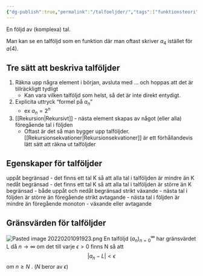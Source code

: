 ```yaml
---
{"dg-publish":true,"permalink":"/talfoeljder/","tags":["funktionsteori"]}
---
```


En följd av (komplexa) tal.

Man kan se en talföljd som en funktion där man oftast skriver $a_4$ istället för $a(4)$.

## Tre sätt att beskriva talföljder
1. Räkna upp några element i början, avsluta med … och hoppas att det är tillräckligtt tydligt
	- Kan vara vilken talföljd som helst, så det är inte direkt entydigt.
2. Explicita uttryck “formel på $a_n$”
	- ex $a_{n}=2^{n}$
3. [[Rekursion\|Rekursivt]] - nästa element skapas av något (eller alla) föregående tal i följden
	- Oftast är det så man bygger upp talföljder. [[Rekursionsekvationer\|Rekursionsekvationer]] är ett förhållandevis lätt sätt att räkna ut talföljder
## Egenskaper för talföljder
uppåt begränsad - det finns ett tal K så att alla tal i talföljden är mindre än K
nedåt begränsad - det finns ett tal K så att alla tal i talföljden är större än K
begränsad - både uppåt och nedåt begränsad
strikt växande - nästa tal i följden är större än föregående
strikt avtagande - nästa tal i följden är mindre än föregående
monoton - växande eller avtagande
## Gränsvärden för talföljder
![Pasted image 20220201091923.png](/img/user/images/Pasted%20image%2020220201091923.png)
En talföljd $(a_{n})^{\infty}_{n=0}$ har gränsvärdet L då $n \rightarrow \infty$ om det till varje $\epsilon > 0$ finns N så att 
$$|a_{n}-L|<\epsilon$$ om $n \geq N$ . ($N$ beror av $\epsilon$)